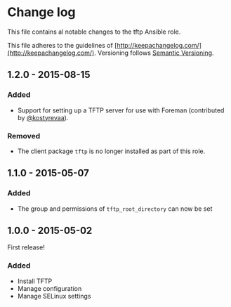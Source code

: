 # Change log

This file contains al notable changes to the tftp Ansible role.

This file adheres to the guidelines of [http://keepachangelog.com/](http://keepachangelog.com/). Versioning follows [Semantic Versioning](http://semver.org/).

## 1.2.0 - 2015-08-15

### Added

- Support for setting up a TFTP server for use with Foreman (contributed by [@kostyrevaa](https://github.com/kostyrevaa)).

### Removed

- The client package `tftp` is no longer installed as part of this role.

## 1.1.0 - 2015-05-07

### Added

- The group and permissions of `tftp_root_directory` can now be set

## 1.0.0 - 2015-05-02

First release!

### Added

- Install TFTP
- Manage configuration
- Manage SELinux settings

